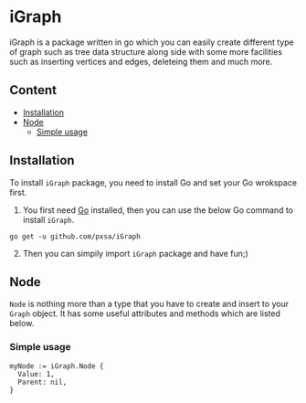# iGraph
iGraph is a package written in go which you can easily create different type of graph such as tree data structure along side with some more facilities such as inserting vertices and edges, deleteing them and much more.

## Content
- [Installation](#Installation)
- [Node](#Node)
  - [Simple usage](#Simple-usage)

## Installation
To install `iGraph` package, you need to install Go and set your Go wrokspace first.
1. You first need [Go](https://go.dev) installed, then you can use the below Go command to install `iGraph`.
```
go get -u github.com/pxsa/iGraph
```
2. Then you can simpily import `iGraph` package and have fun;)

## Node
`Node` is nothing more than a type that you have to create and insert to your `Graph` object. It has some useful attributes and methods which are listed below.

### Simple usage
```
myNode := iGraph.Node {
  Value: 1,
  Parent: nil,
}
```
